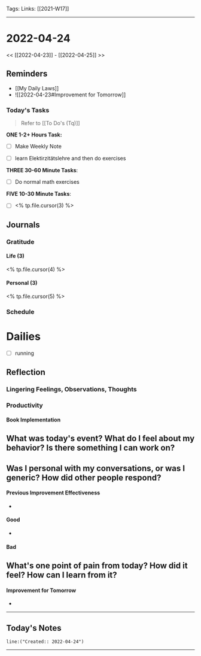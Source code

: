 Tags:
Links: [[2021-W17]]
___
# 2022-04-24
<< [[2022-04-23]] - [[2022-04-25]] >>
## Reminders
- [[My Daily Laws]]
- ![[2022-04-23#Improvement for Tomorrow]]
### Today's Tasks
> Refer to [[To Do's (Tq)]]

**ONE 1-2+ Hours Task:**
- [ ] Make Weekly Note
- [ ] learn Elektirzitätslehre and then do exercises



**THREE 30-60 Minute Tasks**:
- [ ] Do normal math exercises 

**FIVE 10-30 Minute Tasks**:
- [ ] <% tp.file.cursor(3) %>
## Journals
### Gratitude
#### Life (3)
<% tp.file.cursor(4) %>
#### Personal (3)
<% tp.file.cursor(5) %>

### Schedule
# Dailies
- [ ] running
## Reflection
### Lingering Feelings, Observations, Thoughts

### Productivity
#### Book Implementation
**What was today's event? What do I feel about my behavior? Is there something I can work on?**
- 
**Was I personal with my conversations, or was I generic? How did other people respond?**
- 
#### Previous Improvement Effectiveness 
- 
#### Good
- 
#### Bad
**What's one point of pain from today? How did it feel? How can I learn from it?**
- 
#### Improvement for Tomorrow
- 
___
## Today's Notes
```query
line:("Created:: 2022-04-24")
```
___
